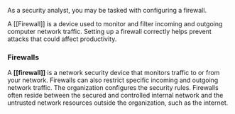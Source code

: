 As a security analyst, you may be tasked with configuring a firewall. 

A [[Firewall]] is a device used to monitor and filter incoming and outgoing computer network traffic. Setting up a firewall correctly helps prevent attacks that could affect productivity.

### **Firewalls**

A **[[firewall]]** is a network security device that monitors traffic to or from your network. Firewalls can also restrict specific incoming and outgoing network traffic. The organization configures the security rules. Firewalls often reside between the secured and controlled internal network and the untrusted network resources outside the organization, such as the internet.